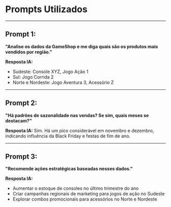 # Prompts Utilizados

---

## Prompt 1:
**"Analise os dados da GameShop e me diga quais são os produtos mais vendidos por região."**

**Resposta IA:**
- Sudeste: Console XYZ, Jogo Ação 1
- Sul: Jogo Corrida 2
- Norte e Nordeste: Jogo Aventura 3, Acessório Z

---

## Prompt 2:
**"Há padrões de sazonalidade nas vendas? Se sim, quais meses se destacam?"**

**Resposta IA:**
Sim. Há um pico considerável em novembro e dezembro, indicando influência da Black Friday e festas de fim de ano.

---

## Prompt 3:
**"Recomende ações estratégicas baseadas nesses dados."**

**Resposta IA:**
- Aumentar o estoque de consoles no último trimestre do ano
- Criar campanhas regionais de marketing para jogos de ação no Sudeste
- Explorar combos promocionais para acessórios no Norte e Nordeste
